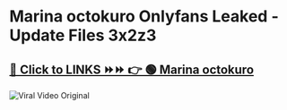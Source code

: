 
 # Marina octokuro Onlyfans Leaked - Update Files 3x2z3

## <h2><a href="https://clipsfans.com/Marina_octokuro&ref=git">🔗 Click to LINKS ⏩⏩ 👉 🟢 Marina octokuro </a></h2>

<a href="https://clipsfans.com/Marina_octokuro&ref=git" rel="nofollow" data-target="animated-image.originalLink"><img src="https://i.ibb.co.com/xMMVF88/686577567.gif" alt="Viral Video Original" style="max-width: 100%; display: inline-block;" data-target="animated-image.originalImage"></a>

